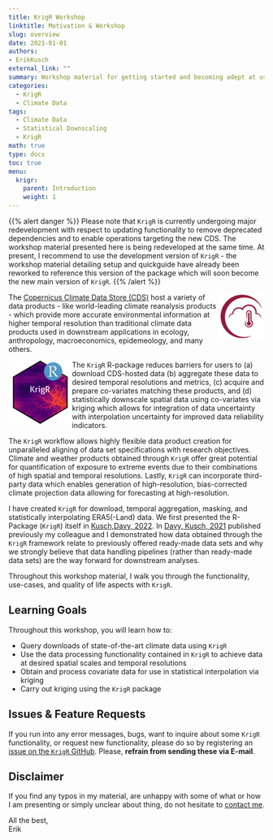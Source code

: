 ```yaml
---
title: KrigR Workshop
linktitle: Motivation & Workshop
slug: overview
date: 2021-01-01
authors:
- ErikKusch
external_link: ""
summary: Workshop material for getting started and becoming adept at using the `R` Package `KrigR`.
categories:
  - KrigR
  - Climate Data
tags:
  - Climate Data
  - Statistical Downscaling
  - KrigR
math: true
type: docs
toc: true 
menu:
  krigr:
    parent: Introduction
    weight: 1
---
```


{{% alert danger %}}
Please note that `KrigR` is currently undergoing major redevelopment with respect to updating functionality to remove deprecated dependencies and to enable operations targeting the new CDS. The workshop material presented here is being redeveloped at the same time. At present, I recommend to use the development version of `KrigR` - the workshop material detailing setup and quickguide have already been reworked to reference this version of the package which will soon become the new main version of `KrigR`.
{{% /alert %}}

<img align="right" width="90" src="overview/CDSLogo.png" />

The [Copernicus Climate Data Store (CDS)](https://cds.climate.copernicus.eu/) host a variety of data products - like world-leading climate reanalysis products - which provide more accurate environmental information at higher temporal resolution than traditional climate data products used in downstream applications in ecology, anthropology, macroeconomics, epidemeology, and many others.

<img align="left" width="125" src="overview/KrigRLogo.png" />

The `KrigR` R-package reduces barriers for users to (a) download CDS-hosted data (b) aggregate these data to desired temporal resolutions and metrics, (c) acquire and prepare co-variates matching these products, and (d) statistically downscale spatial data using co-variates via kriging which allows for integration of data uncertainty with interpolation uncertainty for improved data reliability indicators.

The `KrigR` workflow allows highly flexible data product creation for unparalleled aligning of data set specifications with research objectives. Climate and weather products obtained through `KrigR` offer great potential for quantification of exposure to extreme events due to their combinations of high spatial and temporal resolutions. Lastly, `KrigR` can incorporate third-party data which enables generation of high-resolution, bias-corrected climate projection data allowing for forecasting at high-resolution.

I have created `KrigR` for download, temporal aggregation, masking, and statistically interpolating ERA5(-Land) data. We first presented the R-Package (`KrigR`) itself in [Kusch,Davy, 2022](https://doi.org/10.1088/1748-9326/ac48b3). In [Davy, Kusch, 2021](https://doi.org/10.1088/1748-9326/ac39bf) published previously my colleague and I demonstrated how data obtained through the `KrigR` framework relate to previously offered ready-made data sets and why we strongly believe that data handling pipelines (rather than ready-made data sets) are the way forward for downstream analyses.

Throughout this workshop material, I walk you through the functionality, use-cases, and quality of life aspects with `KrigR`.


<!-- ## Recording Availability
A recording of me presenting an earlier version of this workshop (with much of the contents herein) can be found on [YouTube](https://www.youtube.com/watch?v=wwb107L4wVw&ab_channel=ErikKusch). --->

## Learning Goals 

Throughout this workshop, you will learn how to:  

- Query downloads of state-of-the-art climate data using `KrigR`  
- Use the data processing functionality contained in `KrigR` to achieve data at desired spatial scales and temporal resolutions  
- Obtain and process covariate data for use in statistical interpolation via kriging  
- Carry out kriging using the `KrigR` package  
<!-- - Use `KrigR` to obtain bioclimatic data and what to consider in doing so
- Use third-party data with the `KrigR` toolbox  
- Establish high spatial resolution, bias-corrected climate projections using `KrigR` --->


## Issues & Feature Requests

If you run into any error messages, bugs, want to inquire about some `KrigR` functionality, or request new functionality, please do so by registering an [issue on the `KrigR` GitHub](https://github.com/ErikKusch/KrigR/issues/new/choose). Please, **refrain from sending these via E-mail**.

## Disclaimer

If you find any typos in my material, are unhappy with some of what or how I am presenting or simply unclear about thing, do not hesitate to [contact me](/about/#contact).

All the best,  
Erik
